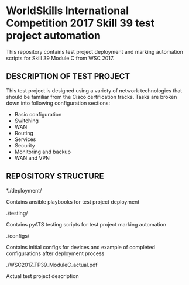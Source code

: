 # WorldSkills International Competition 2017 Skill 39 test project automation
This repository contains test project deployment and marking automation scripts for Skill 39 Module C from WSC 2017.

## DESCRIPTION OF TEST PROJECT
This test project is designed using a variety of network technologies that should be familiar from the Cisco certification tracks. Tasks are broken down into following configuration sections:
* Basic configuration
* Switching
* WAN
* Routing
* Services
* Security
* Monitoring and backup
* WAN and VPN

## REPOSITORY STRUCTURE
*./deployment/

Contains ansible playbooks for test project deployment

./testing/

Contains pyATS testing scripts for test project marking automation

./configs/

Contains initial configs for devices and example of completed configurations after deployment process

./WSC2017_TP39_ModuleC_actual.pdf

Actual test project description